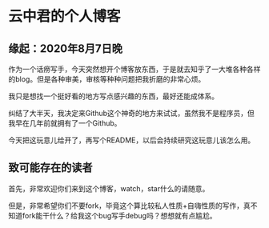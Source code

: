 # 云中君的个人博客
## 缘起：2020年8月7日晚

作为一个话痨写手，今天突然想开个博客放东西，于是就去知乎了一大堆各种各样的blog。但是各种审美，审核等种种问题把我折磨的非常心烦。

我只是想找一个挺好看的地方写点感兴趣的东西，最好还能成体系。

纠结了大半天，我决定来Github这个神奇的地方来试试，虽然我不是程序员，但我早在几年前就拥有了一个Github。

今天把这玩意儿给开了，再写个README，以后会持续研究这玩意儿该怎么用。

## 致可能存在的读者

首先，非常欢迎你们来到这个博客，watch，star什么的请随意。

但是，非常希望你们不要fork，毕竟这个算比较私人性质+自嗨性质的写作，真不知道fork能干什么？给我这个bug写手debug吗？想想就有点尴尬。
